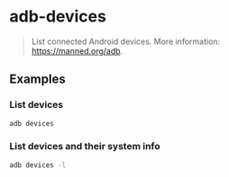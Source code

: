 # adb-devices

> List connected Android devices. More information: <https://manned.org/adb>.

## Examples

### List devices

```bash
adb devices
```

### List devices and their system info

```bash
adb devices -l
```
